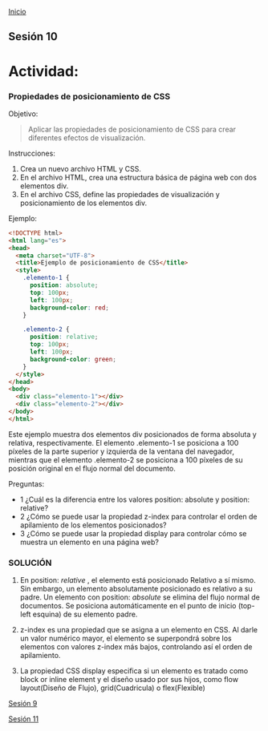 <!-- No borrar o modificar -->
[Inicio](./index.md)

## Sesión 10 

# Actividad: 
### Propiedades de posicionamiento de CSS

Objetivo:

>Aplicar las propiedades de posicionamiento de CSS para crear diferentes efectos de visualización.

Instrucciones:

1. Crea un nuevo archivo HTML y CSS.
2. En el archivo HTML, crea una estructura básica de página web con dos elementos div.
3. En el archivo CSS, define las propiedades de visualización y posicionamiento de los elementos div.

Ejemplo:

```html
<!DOCTYPE html>
<html lang="es">
<head>
  <meta charset="UTF-8">
  <title>Ejemplo de posicionamiento de CSS</title>
  <style>
    .elemento-1 {
      position: absolute;
      top: 100px;
      left: 100px;
      background-color: red;
    }

    .elemento-2 {
      position: relative;
      top: 100px;
      left: 100px;
      background-color: green;
    }
  </style>
</head>
<body>
  <div class="elemento-1"></div>
  <div class="elemento-2"></div>
</body>
</html>
```
Este ejemplo muestra dos elementos div posicionados de forma absoluta y relativa, respectivamente. El elemento .elemento-1 se posiciona a 100 píxeles de la parte superior y izquierda de la ventana del navegador, mientras que el elemento .elemento-2 se posiciona a 100 píxeles de su posición original en el flujo normal del documento.

Preguntas:

* 1 ¿Cuál es la diferencia entre los valores position: absolute y position: relative?
* 2 ¿Cómo se puede usar la propiedad z-index para controlar el orden de apilamiento de los elementos posicionados?
* 3 ¿Cómo se puede usar la propiedad display para controlar cómo se muestra un elemento en una página web?

### SOLUCIÓN

1. En position: *relative* , el elemento está posicionado Relativo a sí mismo. Sin embargo, un elemento absolutamente posicionado es relativo a su padre. Un elemento con position: *absolute* se elimina del flujo normal de documentos. Se posiciona automáticamente en el punto de inicio (top-left esquina) de su elemento padre.

2. z-index es una propiedad que se asigna a un elemento en CSS. Al darle un valor numérico mayor, el elemento se superpondrá sobre los elementos con valores z-index más bajos, controlando así el orden de apilamiento.

3. La propiedad CSS display especifica si un elemento es tratado como block or inline element y el diseño usado por sus hijos, como flow layout(Diseño de Flujo), grid(Cuadricula) o flex(Flexible)




[Sesión 9](https://xeduark.github.io/Evidencias_introduccion_a_la_programacion/sesion9.html)


[Sesión 11](https://xeduark.github.io/Evidencias_introduccion_a_la_programacion/sesion11.html)





